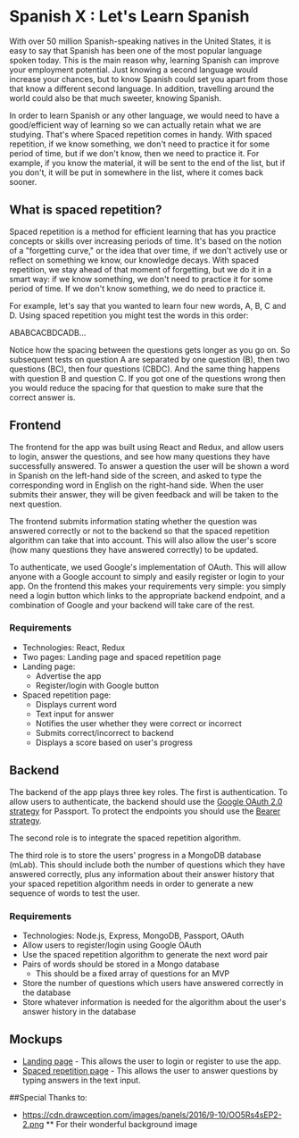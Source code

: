 # Spanish X : Let's Learn Spanish

With over 50 million Spanish-speaking natives in the United States, it is easy to say that Spanish has been one of the most popular language spoken today.  This is the main reason why, learning Spanish can improve your employment potential.  Just knowing a second language would increase your chances, but to know Spanish could set you apart from those that know a different second language.  In addition, travelling around the world could also be that much sweeter, knowing Spanish.

In order to learn Spanish or any other language, we would need to have a good/efficient way of learning so we can actually retain what we are studying.  That's where Spaced repetition comes in handy.  With spaced repetition, if we know something, we don't need to practice it for some period of time, but if we don't know, then we need to practice it.  For example, if you know the material, it will be sent to the end of the list, but if you don't, it will be put in somewhere in the list, where it comes back sooner.

## What is spaced repetition?
Spaced repetition is a method for efficient learning that has you practice concepts or skills over increasing periods of time. It's based on the notion of a "forgetting curve," or the idea that over time, if we don't actively use or reflect on something we know, our knowledge decays. With spaced repetition, we stay ahead of that moment of forgetting, but we do it in a smart way: if we know something, we don't need to practice it for some period of time. If we don't know something, we do need to practice it.

For example, let's say that you wanted to learn four new words, A, B, C and D.  Using spaced repetition you might test the words in this order:

ABABCACBDCADB...

Notice how the spacing between the questions gets longer as you go on.  So subsequent tests on question A are separated by one question (B), then two questions (BC), then four questions (CBDC).  And the same thing happens with question B and question C.  If you got one of the questions wrong then you would reduce the spacing for that question to make sure that the correct answer is.

## Frontend
The frontend for the app was built using React and Redux, and allow users to login, answer the questions, and see how many questions they have successfully answered. To answer a question the user will be shown a word in Spanish on the left-hand side of the screen, and asked to type the corresponding word in English on the right-hand side. When the user submits their answer, they will be given feedback and will be taken to the next question.

The frontend submits information stating whether the question was answered correctly or not to the backend so that the spaced repetition algorithm can take that into account. This will also allow the user's score (how many questions they have answered correctly) to be updated.

To authenticate, we used Google's implementation of OAuth. This will allow anyone with a Google account to simply and easily register or login to your app. On the frontend this makes your requirements very simple: you simply need a login button which links to the appropriate backend endpoint, and a combination of Google and your backend will take care of the rest.

### Requirements
* Technologies: React, Redux
* Two pages: Landing page and spaced repetition page
* Landing page:
    - Advertise the app
    - Register/login with Google button
* Spaced repetition page:
    - Displays current word
    - Text input for answer
    - Notifies the user whether they were correct or incorrect
    - Submits correct/incorrect to backend
    - Displays a score based on user's progress

## Backend

The backend of the app plays three key roles.  The first is authentication.  To allow users to authenticate, the backend should use the [Google OAuth 2.0 strategy](https://github.com/jaredhanson/passport-google-oauth2) for Passport.  To protect the endpoints you should use the [Bearer strategy](https://github.com/jaredhanson/passport-http-bearer).

The second role is to integrate the spaced repetition algorithm.

The third role is to store the users' progress in a MongoDB database (mLab).  This should include both the number of questions which they have answered correctly, plus any information about their answer history that your spaced repetition algorithm needs in order to generate a new sequence of words to test the user.

### Requirements

* Technologies: Node.js, Express, MongoDB, Passport, OAuth
* Allow users to register/login using Google OAuth
* Use the spaced repetition algorithm to generate the next word pair
* Pairs of words should be stored in a Mongo database
    - This should be a fixed array of questions for an MVP
* Store the number of questions which users have answered correctly in the database
* Store whatever information is needed for the algorithm about the user's answer history in the database

## Mockups

- [Landing page](https://wireframe.cc/PAFKuo) - This allows the user to login or register to use the app.
- [Spaced repetition page](https://wireframe.cc/7jKL60) - This allows the user to answer questions by typing answers in the text input.

##Special Thanks to:
* https://cdn.drawception.com/images/panels/2016/9-10/OO5Rs4sEP2-2.png
** For their wonderful background image

